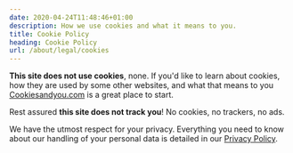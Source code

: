 ```yaml
---
date: 2020-04-24T11:48:46+01:00
description: How we use cookies and what it means to you.
title: Cookie Policy
heading: Cookie Policy
url: /about/legal/cookies
---
```


__This site does not use cookies__, none. If you'd like to learn about cookies, how they are used by some other websites, and what that means to you [Cookiesandyou.com](https://www.cookiesandyou.com/) is a great place to start.

Rest assured __this site does not track you__! No cookies, no trackers, no ads.

We have the utmost respect for your privacy. Everything you need to know about our handling of your personal data is detailed in our [Privacy Policy](/legal/privacy).